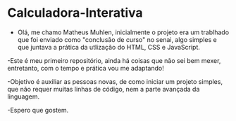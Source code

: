# Calculadora-Interativa

- Olá, me chamo Matheus Muhlen, inicialmente o projeto era um trablhado que foi enviado como "conclusão de curso" no senai, algo simples e que juntava a prática da utlização do HTML, CSS e JavaScript.

-Este é meu primeiro repositório, ainda há coisas que não sei bem mexer, entretanto, com o tempo e prática vou me adaptando!

-Objetivo é auxiliar as pessoas novas, de como iniciar um projeto simples, que não requer muitas linhas de código, nem a parte avançada da linguagem.

-Espero que gostem.
